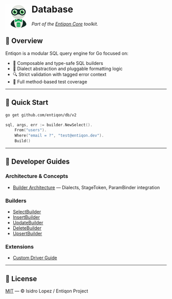 <h1 align="left">
  <img src="https://github.com/entiqon/entiqon/blob/main/assets/entiqon_datacon.png?raw=true" align="left" height="82" width="82" alt=""> Database
</h1>
<h6 align="left">Part of the <a href="https://github.com/entiqon/entiqon">Entiqon Core</a> toolkit.</h6>

## 🌱 Overview

Entiqon is a modular SQL query engine for Go focused on:

* 🧱 Composable and type-safe SQL builders
* 🔄 Dialect abstraction and pluggable formatting logic
* 🔍 Strict validation with tagged error context
* 🧪 Full method-based test coverage

---

## 🚀 Quick Start

```bash
go get github.com/entiqon/db/v2
```

```go
sql, args, err := builder.NewSelect().
    From("users").
    Where("email = ?", "test@entiqon.dev").
    Build()
```

---

## 📘 Developer Guides

### Architecture & Concepts

- [Builder Architecture](../docs/dev/builder/builder_guide.md) — Dialects, StageToken, ParamBinder integration

### Builders

- [SelectBuilder](../docs/dev/builder/select_builder.md)
- [InsertBuilder](../docs/dev/builder/insert_builder.md)
- [UpdateBuilder](../docs/dev/builder/update_builder.md)
- [DeleteBuilder](../docs/dev/builder/delete_builder.md)
- [UpsertBuilder](../docs/dev/builder/upsert_builder.md)

### Extensions

- [Custom Driver Guide](../docs/dev/core/driver/custom_driver_guide.md)

---

## 📄 License

[MIT](../LICENSE) — © Isidro Lopez / Entiqon Project